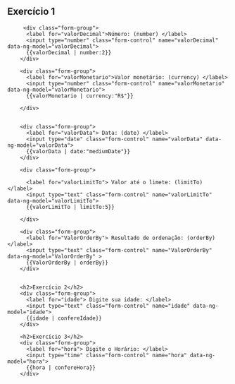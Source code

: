 <!doctype html>
<html lang="pt-br">
<head>
  <meta charset="utf-8">
  <script src="https://ajax.googleapis.com/ajax/libs/angularjs/1.5.5/angular.min.js"></script>
  <link rel="stylesheet" href="https://maxcdn.bootstrapcdn.com/bootstrap/3.3.6/css/bootstrap.min.css">
  <title>BeMEAN AngularJS - Ex 2</title>
</head>
<body data-ng-app="BeMEAN">
  <div class="container">
        <h2>Exercício 1</h2>

         <div class="form-group">
          <label for="valorDecimal">Número: (number) </label>
          <input type="number" class="form-control" name="valorDecimal" data-ng-model="valorDecimal">
          {{valorDecimal | number:2}}
        </div>

        <div class="form-group">
          <label for="valorMonetario">Valor monetário: (currency) </label>
          <input type="number" class="form-control" name="valorMonetario" data-ng-model="valorMonetario">
          {{valorMonetario | currency:"R$"}}
        
        </div>


        <div class="form-group">
          <label for="valorData"> Data: (date) </label>
          <input type="date" class="form-control" name="valorData" data-ng-model="valorData">
          {{valorData | date:"mediumDate"}}
        </div>

        <div class="form-group">

          <label for="valorLimitTo"> Valor até o limete: (limitTo)  </label>
          <input type="text" class="form-control" name="valorLimitTo" data-ng-model="valorLimitTo">
          {{valorLimitTo | limitTo:5}}
        
        </div>

        <div class="form-group">
          <label for="ValorOrderBy"> Resultado de ordenação: (orderBy) </label>
          <input type="text" class="form-control" name="ValorOrderBy" data-ng-model="ValorOrderBy" >
          {{ValorOrderBy | orderBy}}
        </div>


        <h2>Exercício 2</h2>
        <div class="form-group">
          <label for="idade"> Digite sua idade: </label>
          <input type="text" class="form-control" name="idade" data-ng-model="idade">
          {{idade | confereIdade}}
        </div>

        <h2>Exercício 3</h2>
        <div class="form-group">
          <label for="hora"> Digite o Horário: </label>
          <input type="time" class="form-control" name="hora" data-ng-model="hora">
          {{hora | confereHora}}
        </div>
  </div>

  <script>
    angular.module("BeMEAN", [])
      .filter('confereIdade', function() {
        return function(text) {
          if (text) {
            if (isNaN(text)) return 'Idade inválida';
            if (text >= 18) return 'Maior que 18 anos';
            else return 'Menor que 18 anos';
          }
        }
      })
      .filter('confereHora', function() {
        return function(date) {
          if (date) {
            if (!date instanceof Date) return 'Data inválida';
            var hora = date.getHours();
            switch(true) {
              case (hora >= 0 && hora < 12):
                return 'Bom dia.';
              case (hora >= 12 && hora < 18):
                return 'Boa tarde.';
              default:
                return 'Boa noite.';
            }
          }
        }
      });
  </script>
</body>
</html>
